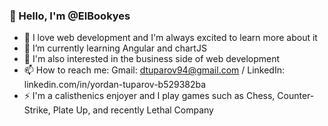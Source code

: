 ### 👋 Hello, I'm @ElBookyes
- 🔭 I love web development and I'm always excited to learn more about it
- 🌱 I’m currently learning Angular and chartJS
- 💬 I'm also interested in the business side of web development
- 📫 How to reach me: Gmail: dtuparov94@gmail.com / LinkedIn: linkedin.com/in/yordan-tuparov-b529382ba
- ⚡ I'm a calisthenics enjoyer and I play games such as Chess, Counter-Strike, Plate Up, and recently Lethal Company
